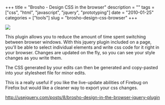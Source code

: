 +++
title = "Brosho - Design CSS in the browser"
description = ""
tags = ["css", "html", "javascript", "jquery", "prototyping"]
date = "2010-01-25"
categories = ["tools"]
slug = "brosho-design-css-browser"
+++


<div class="tool-screenshot mb1"><a href="http://usejquery.com/posts/8/brosho-design-in-the-browser-jquery-plugin"><img id="bluga-thumbnail-2762" class="bluga-thumbnail custom" src="http://media.konigi.com/bluga/
wt5230699c7b8b7_custom.jpg"/></a></div><p>This plugin allows you to reduce the amount of time spent switching between browser windows. With this jquery plugin included on a page, you'll be able to select individual elements and write css code for it right in your browser. Changes are updated on the fly, so you can see your style changes as you write them.</p>

<p>The CSS generated by your edits can then be generated and copy-pasted into your stylesheet file for minor edits.</p>

<p>This is a really useful if you like the live-update abilities of Firebug on Firefox but would like a cleaner way to export your css changes.</p>

  
<p><a href="http://usejquery.com/posts/8/brosho-design-in-the-browser-jquery-plugin">http://usejquery.com/posts/8/brosho-design-in-the-browser-jquery-plugin</a></p>
      

